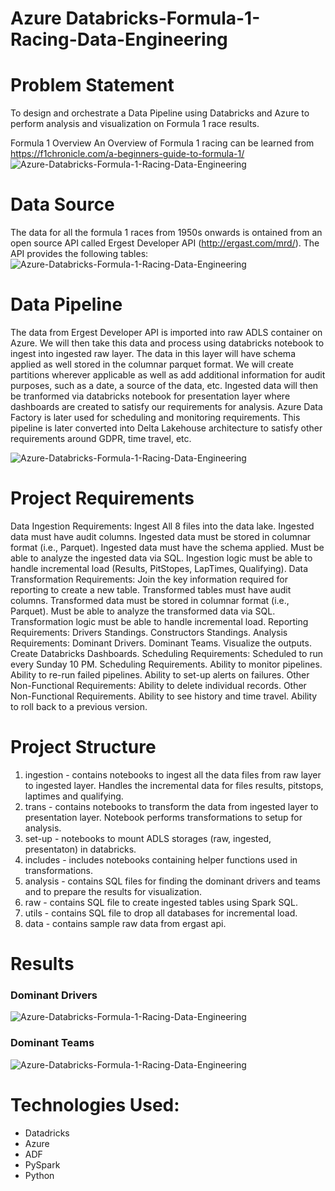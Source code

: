 # Azure Databricks-Formula-1-Racing-Data-Engineering

# Problem Statement

To design and orchestrate a Data Pipeline using Databricks and Azure to perform analysis and visualization on Formula 1 race results.

Formula 1 Overview
An Overview of Formula 1 racing can be learned from https://f1chronicle.com/a-beginners-guide-to-formula-1/
![Azure-Databricks-Formula-1-Racing-Data-Engineering](https://drive.google.com/uc?export=view&id=1WDqmJu7TIPwU87lfywSa4cTCOJcI7rka)

# Data Source
The data for all the formula 1 races from 1950s onwards is ontained from an open source API called Ergest Developer API (http://ergast.com/mrd/). The API provides the following tables:
![Azure-Databricks-Formula-1-Racing-Data-Engineering](https://drive.google.com/uc?export=view&id=10IybhMmjQB60CJcO4XaQFYFNZv4aBEPY)

# Data Pipeline
The data from Ergest Developer API is imported into raw ADLS container on Azure. We will then take this data and process using databricks notebook to ingest into ingested raw layer. The data in this layer will have schema applied as well stored in the columnar parquet format. We will create partitions wherever applicable as well as add additional information for audit purposes, such as a date, a source of the data, etc. Ingested data will then be tranformed via databricks notebook for presentation layer where dashboards are created to satisfy our requirements for analysis. Azure Data Factory is later used for scheduling and monitoring requirements. This pipeline is later converted into Delta Lakehouse architecture to satisfy other requirements around GDPR, time travel, etc.

![Azure-Databricks-Formula-1-Racing-Data-Engineering](https://drive.google.com/uc?export=view&id=1mjr75PAECBGN78RwEjNJp5hmh7SLpRJm)

# Project Requirements
Data Ingestion Requirements:
Ingest All 8 files into the data lake.
Ingested data must have audit columns.
Ingested data must be stored in columnar format (i.e., Parquet).
Ingested data must have the schema applied.
Must be able to analyze the ingested data via SQL.
Ingestion logic must be able to handle incremental load (Results, PitStopes, LapTimes, Qualifying).
Data Transformation Requirements:
Join the key information required for reporting to create a new table.
Transformed tables must have audit columns.
Transformed data must be stored in columnar format (i.e., Parquet).
Must be able to analyze the transformed data via SQL.
Transformation logic must be able to handle incremental load.
Reporting Requirements:
Drivers Standings.
Constructors Standings.
Analysis Requirements:
Dominant Drivers.
Dominant Teams.
Visualize the outputs.
Create Databricks Dashboards.
Scheduling Requirements:
Scheduled to run every Sunday 10 PM.
Scheduling Requirements.
Ability to monitor pipelines.
Ability to re-run failed pipelines.
Ability to set-up alerts on failures.
Other Non-Functional Requirements:
Ability to delete individual records.
Other Non-Functional Requirements.
Ability to see history and time travel.
Ability to roll back to a previous version.

# Project Structure
1. ingestion - contains notebooks to ingest all the data files from raw layer to ingested layer. Handles the incremental data for files results, pitstops, laptimes and qualifying.
2. trans - contains notebooks to transform the data from ingested layer to presentation layer. Notebook performs transformations to setup for analysis.
3. set-up - notebooks to mount ADLS storages (raw, ingested, presentaton) in databricks.
4. includes - includes notebooks containing helper functions used in transformations.
5. analysis - contains SQL files for finding the dominant drivers and teams and to prepare the results for visualization.
6. raw - contains SQL file to create ingested tables using Spark SQL.
7. utils - contains SQL file to drop all databases for incremental load.
8. data - contains sample raw data from ergast api.

# Results
### Dominant Drivers
![Azure-Databricks-Formula-1-Racing-Data-Engineering](https://drive.google.com/uc?export=view&id=1wPeRPjwpnwx1B-y0h2vwzZk-iIMEvSsW)

### Dominant Teams
![Azure-Databricks-Formula-1-Racing-Data-Engineering](https://drive.google.com/uc?export=view&id=1wM-JJ6ev9L5PUP46r07mJDOO8UDaj1IN)

# Technologies Used:
* Datadricks
* Azure
* ADF
* PySpark
* Python
